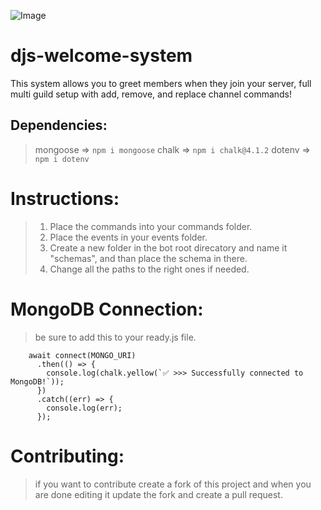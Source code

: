 ![Image](https://cdn.discordapp.com/attachments/1007859633400053863/1009080383280783360/WelcomeSys-IMG.jpg)

# djs-welcome-system
This system allows you to greet members when they join your server, full multi guild setup with add, remove, and replace channel commands!

## Dependencies:
> mongoose => `npm i mongoose`
> chalk => `npm i chalk@4.1.2`
> dotenv => `npm i dotenv`

# Instructions:
> 1. Place the commands into your commands folder.
> 2. Place the events in your events folder.
> 3. Create a new folder in the bot root direcatory and name it "schemas", and than place the schema in there.
> 4. Change all the paths to the right ones if needed.

# MongoDB Connection:
> be sure to add this to your ready.js file.
```
    await connect(MONGO_URI)
      .then(() => {
        console.log(chalk.yellow(`✅ >>> Successfully connected to MongoDB!`));
      })
      .catch((err) => {
        console.log(err);
      });
```

# Contributing:
> if you want to contribute create a fork of this project and when you are done editing it update the fork and create a pull request.
